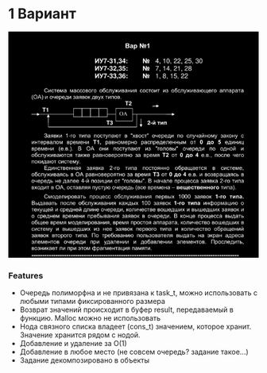 # 1 Вариант

![img.png](task.png)

### Features

- Очередь полиморфна и не привязана к task_t, можно использовать с 
  любыми типами фиксированного размера
- Возврат значений происходит в буфер result, передаваемый в функцию.
 Malloc можно не использовать
- Нода связного списка владеет (cons_t) значением, которое хранит. Значение хранится рядом с нодой.
- Добавление и удаление за O(1)
- Добавление в любое место (не совсем очередь? задание такое...)
- Задание декомпозировано в объекты 
